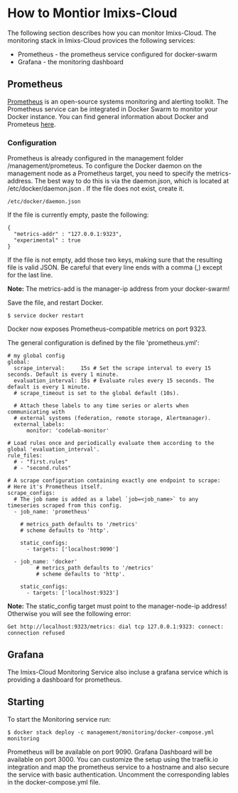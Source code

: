 # How to Montior Imixs-Cloud

The following section describes how you can monitor Imixs-Cloud. The monitoring stack in Imixs-Cloud provices the following services:

 * Prometheus - the prometheus service configured for docker-swarm
 * Grafana - the monitoring dashboard

## Prometheus

[Prometheus](https://prometheus.io/) is an open-source systems monitoring and alerting toolkit. 
The Prometheus service can be integrated in Docker Swarm to monitor your Docker instance. You can find general information about Docker and Prometeus [here](https://docs.docker.com/config/thirdparty/prometheus/). 

### Configuration

Prometheus is already configured in the management folder /management/prometeus. 
To configure the Docker daemon on the management node as a Prometheus target, you need to specify the metrics-address. 
The best way to do this is via the daemon.json, which is located at /etc/docker/daemon.json . If the file does not exist, create it.

    /etc/docker/daemon.json

If the file is currently empty, paste the following:

	{
	  "metrics-addr" : "127.0.0.1:9323",
	  "experimental" : true
	}

If the file is not empty, add those two keys, making sure that the resulting file is valid JSON. Be careful that every line ends with a comma (,) except for the last line.

**Note:** The metrics-add is the manager-ip address from your docker-swarm!

Save the file, and restart Docker.

	$ service docker restart

Docker now exposes Prometheus-compatible metrics on port 9323.

The general configuration is defined by the file 'prometheus.yml':

	# my global config
	global:
	  scrape_interval:     15s # Set the scrape interval to every 15 seconds. Default is every 1 minute.
	  evaluation_interval: 15s # Evaluate rules every 15 seconds. The default is every 1 minute.
	  # scrape_timeout is set to the global default (10s).
	
	  # Attach these labels to any time series or alerts when communicating with
	  # external systems (federation, remote storage, Alertmanager).
	  external_labels:
	      monitor: 'codelab-monitor'
	
	# Load rules once and periodically evaluate them according to the global 'evaluation_interval'.
	rule_files:
	  # - "first.rules"
	  # - "second.rules"
	
	# A scrape configuration containing exactly one endpoint to scrape:
	# Here it's Prometheus itself.
	scrape_configs:
	  # The job name is added as a label `job=<job_name>` to any timeseries scraped from this config.
	  - job_name: 'prometheus'
	
	    # metrics_path defaults to '/metrics'
	    # scheme defaults to 'http'.
	
	    static_configs:
	      - targets: ['localhost:9090']
	
	  - job_name: 'docker'
	         # metrics_path defaults to '/metrics'
	         # scheme defaults to 'http'.
	
	    static_configs:
	      - targets: ['localhost:9323']


**Note:** The static_config target must point to the manager-node-ip address! Otherwise you will see the following error:

	Get http://localhost:9323/metrics: dial tcp 127.0.0.1:9323: connect: connection refused

## Grafana

The Imixs-Cloud Monitoring Service also incluse a grafana service which is providing a dashboard for prometheus.



## Starting 

To start the Monitoring service run:

	$ docker stack deploy -c management/monitoring/docker-compose.yml monitoring

Prometheus will be available on port 9090. Grafana Dashboard will be available on port 3000.
You can customize the setup using the traefik.io integration and map the prometheus service to a hostname and also secure the service with basic authentication. Uncomment the corresponding lables in the docker-compose.yml file. 
